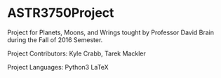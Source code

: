 # ASTR3750Project

Project for Planets, Moons, and  Wrings tought by Professor David Brain during the Fall of 2016 Semester.

Project Contributors: 
Kyle Crabb, Tarek Mackler

Project Languages:
Python3
LaTeX
